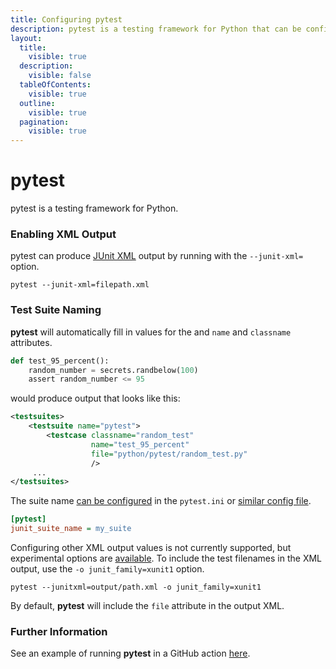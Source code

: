```yaml
---
title: Configuring pytest
description: pytest is a testing framework for Python that can be configured to output XML
layout:
  title:
    visible: true
  description:
    visible: false
  tableOfContents:
    visible: true
  outline:
    visible: true
  pagination:
    visible: true
---
```


# pytest

pytest is a testing framework for Python.

### Enabling XML Output

pytest can produce [JUnit XML](https://github.com/testmoapp/junitxml) output by running with the `--junit-xml=` option.

```shell
pytest --junit-xml=filepath.xml 
```

### Test Suite Naming

**pytest** will automatically fill in values for the and `name` and `classname` attributes.&#x20;

```python
def test_95_percent():
    random_number = secrets.randbelow(100)
    assert random_number <= 95
```

would produce output that looks like this:

```xml
<testsuites>
    <testsuite name="pytest">
        <testcase classname="random_test" 
                  name="test_95_percent"
                  file="python/pytest/random_test.py"
                  />
     ...
</testsuites>
```

The suite name [can be configured](https://docs.pytest.org/en/7.2.x/how-to/output.html) in the `pytest.ini` or [similar config file](https://docs.pytest.org/en/8.1.x/reference/customize.html#pytest-ini).

```ini
[pytest]
junit_suite_name = my_suite
```

Configuring other XML output values is not currently supported, but experimental options are [available](https://docs.pytest.org/en/7.2.x/how-to/output.html#record-xml-attribute).  To include the test filenames in the XML output, use the `-o junit_family=xunit1` option.

```shell
pytest --junitxml=output/path.xml -o junit_family=xunit1
```

By default, **pytest** will include the `file` attribute in the output XML.

### Further Information

See an example of running **pytest** in a GitHub action [here](https://github.com/trunk-io/flake-factory/blob/main/.github/workflows/python-tests.yaml#L34).
